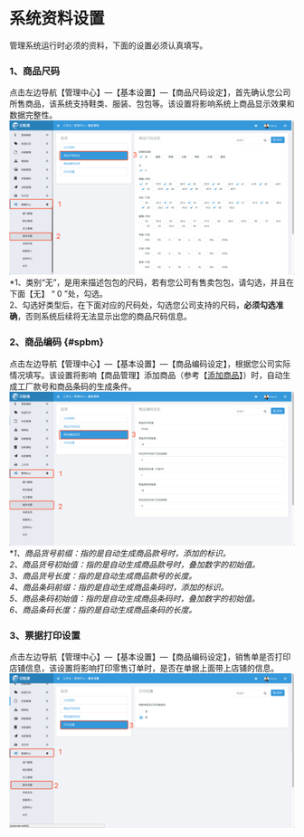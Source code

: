 # 系统资料设置

管理系统运行时必须的资料，下面的设置必须认真填写。

### 1、商品尺码

点击左边导航【管理中心】—【基本设置】—【商品尺码设定】，首先确认您公司所售商品，该系统支持鞋类、服装、包包等。该设置将影响系统上商品显示效果和数据完整性。![](/assets/glzx-jbsz-spcm.png)\*1、类别“无”，是用来描述包包的尺码，若有您公司有售卖包包，请勾选，并且在下面【无】 “ 0 ”处，勾选。  
  2、勾选好类型后，在下面对应的尺码处，勾选您公司支持的尺码，**必须勾选准确**，否则系统后续将无法显示出您的商品尺码信息。

### 2、商品编码 {#spbm}

点击左边导航【管理中心】—【基本设置】—【商品编码设定】，根据您公司实际情况填写。该设置将影响【商品管理】添加商品（参考【[添加商品](/shang-pin-guan-li/shang-pin.md)】）时，自动生成工厂款号和商品条码的生成条件。![](/assets/glzx-spbm.png)\*_1、商品货号前缀：指的是自动生成商品款号时，添加的标识。  
  2、商品货号初始值：指的是自动生成商品款号时，叠加数字的初始值。  
  3、商品货号长度：指的是自动生成商品款号的长度。  
  4、商品条码前缀：指的是自动生成商品条码时，添加的标识。  
  5、商品条码初始值：指的是自动生成商品条码时，叠加数字的初始值。  
  6、商品条码长度：指的是自动生成商品条码的长度。_

### 3、票据打印设置

点击左边导航【管理中心】—【基本设置】—【商品编码设定】，销售单是否打印店铺信息，该设置将影响打印零售订单时，是否在单据上面带上店铺的信息。![](/assets/glzx-jbsz-dyss.png)


